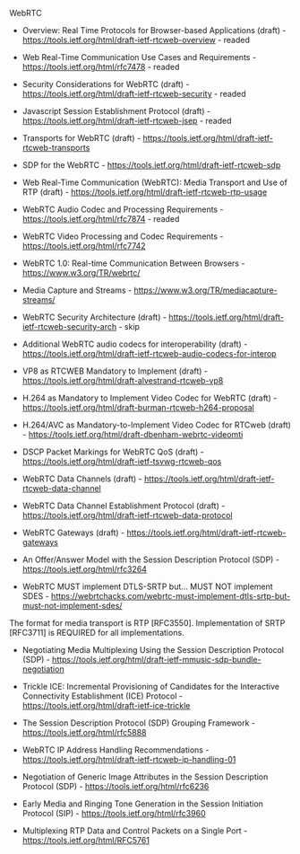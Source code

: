 WebRTC

* Overview: Real Time Protocols for Browser-based Applications (draft) - https://tools.ietf.org/html/draft-ietf-rtcweb-overview - readed
* Web Real-Time Communication Use Cases and Requirements - https://tools.ietf.org/html/rfc7478 - readed
* Security Considerations for WebRTC (draft) - https://tools.ietf.org/html/draft-ietf-rtcweb-security - readed
* Javascript Session Establishment Protocol (draft) - https://tools.ietf.org/html/draft-ietf-rtcweb-jsep - readed

* Transports for WebRTC (draft) - https://tools.ietf.org/html/draft-ietf-rtcweb-transports

* SDP for the WebRTC - https://tools.ietf.org/html/draft-ietf-rtcweb-sdp
* Web Real-Time Communication (WebRTC): Media Transport and Use of RTP (draft) - https://tools.ietf.org/html/draft-ietf-rtcweb-rtp-usage

* WebRTC Audio Codec and Processing Requirements - https://tools.ietf.org/html/rfc7874 - readed
* WebRTC Video Processing and Codec Requirements - https://tools.ietf.org/html/rfc7742

* WebRTC 1.0: Real-time Communication Between Browsers - https://www.w3.org/TR/webrtc/
* Media Capture and Streams - https://www.w3.org/TR/mediacapture-streams/


* WebRTC Security Architecture (draft) - https://tools.ietf.org/html/draft-ietf-rtcweb-security-arch - skip
* Additional WebRTC audio codecs for interoperability (draft) - https://tools.ietf.org/html/draft-ietf-rtcweb-audio-codecs-for-interop
* VP8 as RTCWEB Mandatory to Implement (draft) - https://tools.ietf.org/html/draft-alvestrand-rtcweb-vp8
* H.264 as Mandatory to Implement Video Codec for WebRTC (draft) - https://tools.ietf.org/html/draft-burman-rtcweb-h264-proposal
* H.264/AVC as Mandatory-to-Implement Video Codec for RTCweb (draft) - https://tools.ietf.org/html/draft-dbenham-webrtc-videomti
* DSCP Packet Markings for WebRTC QoS (draft) - https://tools.ietf.org/html/draft-ietf-tsvwg-rtcweb-qos
* WebRTC Data Channels (draft) - https://tools.ietf.org/html/draft-ietf-rtcweb-data-channel
* WebRTC Data Channel Establishment Protocol (draft) - https://tools.ietf.org/html/draft-ietf-rtcweb-data-protocol
* WebRTC Gateways (draft) - https://tools.ietf.org/html/draft-ietf-rtcweb-gateways

* An Offer/Answer Model with the Session Description Protocol (SDP) - https://tools.ietf.org/html/rfc3264
* WebRTC MUST implement DTLS-SRTP but… MUST NOT implement SDES - https://webrtchacks.com/webrtc-must-implement-dtls-srtp-but-must-not-implement-sdes/

The format for media transport is RTP [RFC3550].  Implementation of SRTP [RFC3711] is REQUIRED for all implementations.

* Negotiating Media Multiplexing Using the Session Description Protocol (SDP) - https://tools.ietf.org/html/draft-ietf-mmusic-sdp-bundle-negotiation

* Trickle ICE: Incremental Provisioning of Candidates for the Interactive Connectivity Establishment (ICE) Protocol - https://tools.ietf.org/html/draft-ietf-ice-trickle
* The Session Description Protocol (SDP) Grouping Framework - https://tools.ietf.org/html/rfc5888
* WebRTC IP Address Handling Recommendations - https://tools.ietf.org/html/draft-ietf-rtcweb-ip-handling-01
* Negotiation of Generic Image Attributes in the Session Description Protocol (SDP) - https://tools.ietf.org/html/rfc6236
* Early Media and Ringing Tone Generation in the Session Initiation Protocol (SIP) - https://tools.ietf.org/html/rfc3960
* Multiplexing RTP Data and Control Packets on a Single Port - https://tools.ietf.org/html/RFC5761